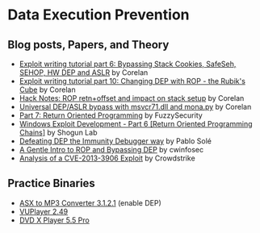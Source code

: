 # Data Execution Prevention

## Blog posts, Papers, and Theory


- [Exploit writing tutorial part 6: Bypassing Stack Cookies, SafeSeh, SEHOP, HW DEP and ASLR](https://www.corelan.be/index.php/2009/09/21/exploit-writing-tutorial-part-6-bypassing-stack-cookies-safeseh-hw-dep-and-aslr/) by Corelan
- [Exploit writing tutorial part 10: Changing DEP with ROP - the Rubik's Cube](https://www.corelan.be/index.php/2010/06/16/exploit-writing-tutorial-part-10-chaining-dep-with-rop-the-rubikstm-cube/) by Corelan
- [Hack Notes: ROP retn+offset and impact on stack setup](https://www.corelan.be/index.php/2011/01/30/hack-notes-rop-retnoffset-and-impact-on-stack-setup/) by Corelan
- [Universal DEP/ASLR bypass with msvcr71.dll and mona.py](https://www.corelan.be/index.php/2011/07/03/universal-depaslr-bypass-with-msvcr71-dll-and-mona-py/) by Corelan
- [Part 7: Return Oriented Programming](http://www.fuzzysecurity.com/tutorials/expDev/7.html) by FuzzySecurity
- [Windows Exploit Development - Part 6 [Return Oriented Programming Chains]](https://www.shogunlab.com/blog/2018/02/11/zdzg-windows-exploit-5.html) by Shogun Lab
- [Defeating DEP the Immunity Debugger way](https://www.immunityinc.com/downloads/DEPLIB.pdf) by Pablo Solé
- [A Gentle Intro to ROP and Bypassing DEP](https://cwinfosec.org/Intro-ROP-DEP-Bypass/) by cwinfosec
- [Analysis of a CVE-2013-3906 Exploit](https://www.crowdstrike.com/blog/analysis-cve-2013-3906-exploit/) by Crowdstrike


## Practice Binaries

- [ASX to MP3 Converter 3.1.2.1](https://www.exploit-db.com/apps/b31a84e79d9941d89336b6708ef52a20-ASXtoMP3Converter_3121.exe) (enable DEP)
- [VUPlayer 2.49](https://www.exploit-db.com/apps/39adeb7fa4711cd1cac8702fb163ded5-vuplayersetup.exe)
- [DVD X Player 5.5 Pro](https://www.exploit-db.com/apps/cdfda7217304f4deb7d2e8feb5696394-DVDXPlayerSetup.exe)
